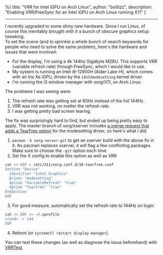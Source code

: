 %{
title: "VRR for Intel iGPU on Arch Linux",
author: "bo0tzz",
description: "Enabling VRR/FreeSync for an Intel iGPU on Arch Linux running X11"
}

---

I recently upgraded to some shiny new hardware. Since I run Linux, of course this inevitably brought with it a bunch of obscure graphics setup tweaking.  
To set the scene (and to sprinkle a whole bunch of search keywords for people who need to solve the same problem), here's the hardware and issues that were involved:

- For the display, I'm using a 4k 144hz Gigabyte M28U. This supports VRR (variable refresh rate) through FreeSync, which I would like to use.
- My system is running an Intel i9-12900H (Alder Lake-H), which comes with an Iris Xe iGPU, driven by the `i915`/`modesetting` kernel driver.
- I'm running the i3 window manager with xorg/X11, on Arch Linux.

The problems I was seeing were:

1. The refresh rate was getting set at 60Hz instead of the full 144Hz.
2. VRR was not working, no matter the refresh rate.
3. I was getting pretty bad screen tearing.

The fix was surprisingly hard to find, but ended up being pretty easy to apply. The master branch of xorg/xserver includes [a merge request that adds a TearFree option](https://gitlab.freedesktop.org/xorg/xserver/-/merge_requests/1006) for the modesetting driver, so here's what I did:

1. `pacman -S xorg-server-git` to get an xserver build with the above fix in it. As pacman replaces xserver, it will flag a few conflicting packages. Make sure to choose the `-git` option each time.
2. Set the X config to enable this option as well as VRR

```bash
cat << EOF > /etc/X11/xorg.conf.d/10-tearfree.conf
Section "Device"
  Identifier "Intel Graphics"
  Driver "modesetting"
  Option "VariableRefresh" "true"
  Option "TearFree" "true"
EndSection
EOF
```

3. For good measure, automatically set the refresh rate to 144Hz on login:

```bash
cat << EOF >> ~/.xprofile
xrandr -r 144
EOF
```

4. Reboot (or `systemctl restart display-manager`).

You can test these changes (as well as diagnose the issue beforehand) with [VRRTest](https://github.com/Nixola/VRRTest).
